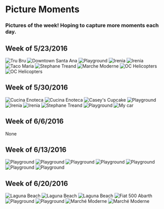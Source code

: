 # Picture Moments

### Pictures of the week! Hoping to capture more moments each day.

Week of 5/23/2016
-----------------
![Tru Bru](https://c5.staticflickr.com/8/7407/26899116284_77e513917a_z.jpg)
![Downtown Santa Ana](https://c2.staticflickr.com/8/7367/27436133721_51ee8d384b_z.jpg)
![Playground](https://c1.staticflickr.com/8/7475/27231828240_913c58e36c_z.jpg)
![Irenia](https://c8.staticflickr.com/8/7233/27436133151_32975ffc5b_z.jpg)
![Irenia](https://c7.staticflickr.com/8/7430/27473767606_560fedc0df_z.jpg)
![Taco Maria](https://c4.staticflickr.com/8/7114/27436132531_ae599feeff_z.jpg)
![Stephane Treand](https://c5.staticflickr.com/8/7077/27231827220_e251f6b2e3_z.jpg)
![Marche Moderne](https://c6.staticflickr.com/8/7354/27436131941_555ac72243_z.jpg)
![OC Helicopters](https://c5.staticflickr.com/8/7406/27473769116_efc8e67aa0_z.jpg)
![OC Helicopters](https://c1.staticflickr.com/8/7324/27473768936_c91241115b_z.jpg)

Week of 5/30/2016
-----------------
![Cucina Enoteca](https://c5.staticflickr.com/8/7069/27473768596_cd811d35b9_z.jpg)
![Cucina Enoteca](https://c5.staticflickr.com/8/7231/27231826300_aaa0354db4_z.jpg)
![Casey's Cupcake](https://c3.staticflickr.com/8/7444/27473768266_d912b8bd9b_z.jpg)
![Playground](https://c1.staticflickr.com/8/7453/27231826080_13e99a2b44_z.jpg)
![Irenia](https://c5.staticflickr.com/8/7654/27473768036_02f08e2ddf_z.jpg)
![Irenia](https://c4.staticflickr.com/8/7337/27436130011_1001209949_z.jpg)
![Stephane Treand](https://c3.staticflickr.com/8/7540/27232247170_21162495f6_z.jpg)
![Playground](https://c6.staticflickr.com/8/7354/27436131941_555ac72243_z.jpg)
![My car](https://c1.staticflickr.com/8/7202/26899514744_bd539d1735_z.jpg)

Week of 6/6/2016
----------------
None

Week of 6/13/2016
-----------------
![Playground](https://c4.staticflickr.com/8/7215/27945979355_fbf883d85c_z.jpg)
![Playground](https://c7.staticflickr.com/8/7618/27912027526_e449e32e28_z.jpg)
![Playground](https://c5.staticflickr.com/8/7594/27666777980_034920448e_z.jpg)
![Playground](https://c4.staticflickr.com/8/7354/27945977835_c6628cc6e3_z.jpg)
![Playground](https://c3.staticflickr.com/8/7421/27666778170_3ea3081feb_z.jpg)
![Playground](https://c6.staticflickr.com/8/7574/27945979685_ce8ae60b2d_z.jpg)
![Playground](https://c6.staticflickr.com/8/7600/27945977645_bd69d342b2_z.jpg)

Week of 6/20/2016
-----------------
![Laguna Beach](https://c4.staticflickr.com/8/7671/27945979035_aa482b5e4c_z.jpg)
![Laguna Beach](https://c4.staticflickr.com/8/7198/27316321203_ce62ac4c9e_z.jpg)
![Laguna Beach](https://c3.staticflickr.com/8/7408/27317095554_5165ce6288_z.jpg)
![Fiat 500 Abarth](https://c5.staticflickr.com/8/7483/27317093404_e9a9fcc60c_z.jpg)
![Playground](https://c2.staticflickr.com/8/7177/27316314153_ddbb1c55aa_z.jpg)
![Playground](https://c3.staticflickr.com/8/7429/27317091314_db2197d07b_z.jpg)
![Marché Moderne](https://c7.staticflickr.com/8/7087/27317089854_3eb5457ffe_z.jpg)
![Marché Moderne](https://c6.staticflickr.com/8/7429/27316311693_faab828fc4_z.jpg)
